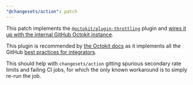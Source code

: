 ```yaml
---
"@changesets/action": patch
---
```


This patch implements the [`@octokit/plugin-throttling`](https://github.com/octokit/plugin-throttling.js) plugin and [wires
it up with the internal GitHub Octokit instance](https://github.com/actions/toolkit/tree/457303960f03375db6f033e214b9f90d79c3fe5c/packages/github#extending-the-octokit-instance).

This plugin is recommended by [the Octokit docs](://octokit.github.io/rest.js/v19#throttling) as it implements all the GitHub [best practices for integrators](https://docs.github.com/en/rest/guides/best-practices-for-integrators?apiVersion=2022-11-28).

This should help with `changesets/action` gitting spurious secondary rate limits and failing CI jobs, for which the only known workaround is to simply re-run the job.

